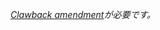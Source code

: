 _[Clawback amendment](https://github.com/XRPLF/XRPL-Standards/tree/master/XLS-0039-clawback)が必要です。_
